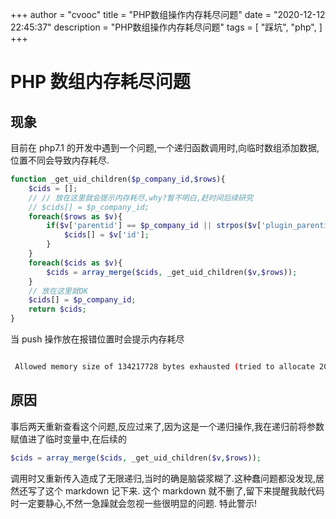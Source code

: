+++
author = "cvooc"
title = "PHP数组操作内存耗尽问题"
date = "2020-12-12 22:45:37"
description = "PHP数组操作内存耗尽问题"
tags = [
    "踩坑",
    "php",
]
+++

# PHP 数组内存耗尽问题

## 现象

目前在 php7.1 的开发中遇到一个问题,一个递归函数调用时,向临时数组添加数据,位置不同会导致内存耗尽.

```php
function _get_uid_children($p_company_id,$rows){
    $cids = [];
    // // 放在这里就会提示内存耗尽,why?暂不明白,赶时间后续研究
    // $cids[] = $p_company_id;
    foreach($rows as $v){
        if($v['parentid'] == $p_company_id || strpos($v['plugin_parentid_auth'],','.$p_company_id.',')){
            $cids[] = $v['id'];
        }
    }
    foreach($cids as $v){
        $cids = array_merge($cids, _get_uid_children($v,$rows));
    }
    // 放在这里就OK
    $cids[] = $p_company_id;
    return $cids;
}
```

当 push 操作放在报错位置时会提示内存耗尽

```sh

 Allowed memory size of 134217728 bytes exhausted (tried to allocate 20480 bytes)

```

## 原因

事后两天重新查看这个问题,反应过来了,因为这是一个递归操作,我在递归前将参数赋值进了临时变量中,在后续的

```php
$cids = array_merge($cids, _get_uid_children($v,$rows));
```

调用时又重新传入造成了无限递归,当时的确是脑袋浆糊了.这种蠢问题都没发现,居然还写了这个 markdown 记下来.
这个 markdown 就不删了,留下来提醒我敲代码时一定要静心,不然一急躁就会忽视一些很明显的问题.
特此警示!

